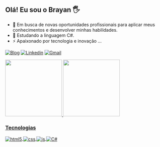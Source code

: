 ## Olá! Eu sou o Brayan 🖐️


<!--
**BrayanFj/BrayanFj** is a ✨ _special_ ✨ repository because its `README.md` (this file) appears on your GitHub profile.

Here are some ideas to get you started:

- 🔭 Em busca de novas oportunidades profissionais para aplicar meus conhecimentos e desenvolver minhas habilidades
- 🌱 Estudando a linguagem C# ...
- 👯 I’m looking to collaborate on ...
- 🤔 I’m looking for help with ...
- 💬 Ask me about ...
- 📫 How to reach me: ...
- 😄 Pronouns: ...
- ⚡ Apaixonado por tecnologia e inovação ...
--> 

- 🔭 Em busca de novas oportunidades profissionais para aplicar meus conhecimentos e desenvolver minhas habilidades.
- 🌱 Estudando a linguagem C#.
- ⚡ Apaixonado por tecnologia e inovação ...

[![Blog](https://img.shields.io/website?label=BlogBrayanFJ.com&style=for-the-badge&url=https://brayanfj.github.io/Meu_Blog//)](https://brayanfj.github.io/Meu_Blog/)
[![Linkedin](https://img.shields.io/badge/LinkedIn-0077B5?style=for-the-badge&logo=linkedin&logoColor=white)](https://www.linkedin.com/in/brayan-fernandes-272657231/)
[![Gmail](https://img.shields.io/badge/Gmail-D14836?style=for-the-badge&logo=gmail&logoColor=white)](https://mail.google.com/mail/u/0/?tab=rm&ogbl#inbox)


<div>
  <a href="https://github.com/BrayanFj">
  <img height="180em" src="https://github-readme-stats.vercel.app/api?username=BrayanFJ&show_icons=true&theme=tokyonight&include_all_commits=true&count_private=true"/>
  <img height="180em" src="https://github-readme-stats.vercel.app/api/top-langs/?username=BrayanFJ&layout=compact&langs_count=7&theme=tokyonight"/>
</div>

### Tecnologias

<div style="display: inline_block">
  <img align="center" alt="html5" src="https://img.shields.io/badge/HTML5-E34F26?style=for-the-badge&logo=html5&logoColor=white" />
  <img align="center" alt="css" src="https://img.shields.io/badge/CSS3-1572B6?style=for-the-badge&logo=css3&logoColor=white" />
  <img align="center" alt="js" src="https://img.shields.io/badge/JavaScript-F7DF1E?style=for-the-badge&logo=javascript&logoColor=black" />
  <img align="center" alt="C#" src="https://img.shields.io/badge/C%23-239120?style=for-the-badge&logo=c-sharp&logoColor=white" />
  
</div><br/>
